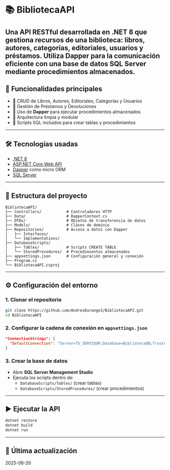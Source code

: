 # 📚 BibliotecaAPI
Una API RESTful desarrollada en **.NET 8** que gestiona recursos de una biblioteca: libros, autores, categorías, editoriales, usuarios y préstamos. Utiliza **Dapper** para la comunicación eficiente con una base de datos SQL Server mediante **procedimientos almacenados**.
---
## 🚀 Funcionalidades principales
- 🔹 CRUD de Libros, Autores, Editoriales, Categorías y Usuarios  
- 🔹 Gestión de Préstamos y Devoluciones  
- 🔹 Uso de **Dapper** para ejecutar procedimientos almacenados  
- 🔹 Arquitectura limpia y modular  
- 🔹 Scripts SQL incluidos para crear tablas y procedimientos  
---
## 🛠️ Tecnologías usadas
- [.NET 8](https://learn.microsoft.com/en-us/dotnet/core/whats-new/dotnet-8)  
- [ASP.NET Core Web API](https://learn.microsoft.com/en-us/aspnet/core/web-api/)  
- [Dapper](https://github.com/DapperLib/Dapper) como micro ORM  
- [SQL Server](https://www.microsoft.com/en-us/sql-server)  
---
## 📁 Estructura del proyecto
```
BibliotecaAPI/
├── Controllers/           # Controladores HTTP
├── Data/                  # DapperContext.cs
├── DTOs/                  # Objetos de transferencia de datos
├── Models/                # Clases de dominio
├── Repositories/          # Acceso a datos con Dapper
│   ├── Interfaces/
│   └── Implementations/
├── DatabaseScripts/
│   ├── Tables/            # Scripts CREATE TABLE
│   └── StoredProcedures/  # Procedimientos almacenados
├── appsettings.json       # Configuración general y conexión
├── Program.cs
└── BibliotecaAPI.csproj
```
---
## ⚙️ Configuración del entorno
### 1. Clonar el repositorio
```bash
git clone https://github.com/AndresDurango1/BibliotecaAPI.git
cd BibliotecaAPI
```
### 2. Configurar la cadena de conexión en `appsettings.json`
```json
"ConnectionStrings": {
  "DefaultConnection": "Server=TU_SERVIDOR;Database=BibliotecaDB;Trusted_Connection=True;TrustServerCertificate=True;"
}
```
### 3. Crear la base de datos
- Abre **SQL Server Management Studio**
- Ejecuta los scripts dentro de:
  - `DatabaseScripts/Tables/` (crear tablas)
  - `DatabaseScripts/StoredProcedures/` (crear procedimientos)
---
## ▶️ Ejecutar la API
```bash
dotnet restore
dotnet build
dotnet run
```
---
## 📅 Última actualización
2025-06-20
